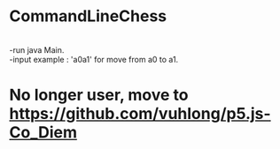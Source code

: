 # CommandLineChess
<br> -run java Main.
<br> -input example : 'a0a1' for move from a0 to a1.
# No longer user, move to https://github.com/vuhlong/p5.js-Co_Diem
